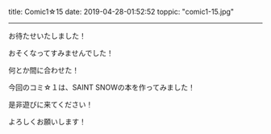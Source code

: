 
title: Comic1☆15
date: 2019-04-28-01:52:52
toppic: "comic1-15.jpg"

---

お待たせいたしました！

おそくなってすみませんでした！

何とか間に合わせた！

今回のコミ☆１は、SAINT SNOWの本を作ってみました！

是非遊びに来てください！

よろしくお願いします！
